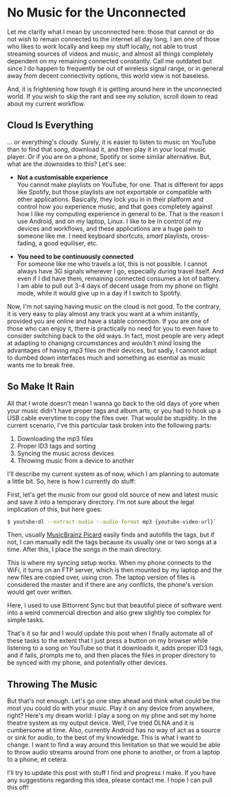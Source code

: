 # No Music for the Unconnected

Let me clarify what I mean by unconnected here: those that cannot or do not wish to remain connected to the internet all day long. I am one of those who likes to work locally and keep my stuff locally, not able to trust streaming sources of videos and music, and almost all things completely dependent on my remaining connected constantly. Call me outdated but since I do happen to frequently be out of wireless signal range, or in general away from decent connectivity options, this world view is not baseless.

And, it is frightening how tough it is getting around here in the unconnected world. If you wish to skip the rant and see my solution, scroll down to read about my current workflow.

## Cloud Is Everything

... or everything's cloudy. Surely, it is easier to listen to music on YouTube than to find that song, download it, and then play it in your local music player. Or if you are on a phone, Spotify or some similar alternative. But, what are the downsides to this? Let's see:

- **Not a customisable experience**  
  You cannot make playlists on YouTube, for one. That is different for apps like Spotify, but those playlists are not exportable or compatible with other applications. Basically, they lock you in in their platform and control how you experience music, and that goes completely against how I like my computing experience in general to be. That is the reason I use Android, and on my laptop, Linux. I like to be in control of my devices and workflows, and these applications are a huge pain to someone like me. I need keyboard shortcuts, _smart_ playlists, cross-fading, a good equiliser, etc.

- **You need to be continuously connected**  
  For someone like me who travels a lot, this is not possible. I cannot always have 3G signals wherever I go, especially during travel itself. And even if I did have them, remaining connected consumes a lot of battery. I am able to pull out 3-4 days of decent usage from my phone on flight mode, while it would give up in a day if I switch to Spotify.

Now, I'm not saying having music on the cloud is not good. To the contrary, it is very easy to play almost any track you want at a whim instantly, provided you are online and have a stable connection. If you are one of those who can enjoy it, there is practically no need for you to even have to consider switching back to the old ways. In fact, most people are very adept at adapting to chanigng circumstances and wouldn't mind losing the advantages of having mp3 files on their devices, but sadly, I cannot adapt to dumbed down interfaces much and something as esential as music wants me to break free.

## So Make It Rain

All that I wrote doesn't mean I wanna go back to the old days of yore when your music didn't have proper tags and album arts, or you had to hook up a USB cable everytime to copy the files over. That would be stupidity. In the current scenario, I've this particular task broken into the following parts:

1. Downloading the mp3 files
2. Proper ID3 tags and sorting
3. Syncing the music across devices
4. Throwing music from a device to another

I'll describe my current system as of now, which I am planning to automate a little bit. So, here is how I currently do stuff: 

First, let's get the music from our good old source of new and latest music and save it into a temporary directory. I'm not sure about the legal implication of this, but here goes:

```bash
$ youtube-dl --extract-audio --audio-format mp3 {youtube-video-url}`
```

Then, usually [MusicBrainz Picard](https://picard.musicbrainz.org/) easily finds and autofills the tags, but if not, I can manually edit the tags because its usually one or two songs at a time. After this, I place the songs in the main directory.

This is where my syncing setup works. When my phone connects to the WiFi, it turns on an FTP server, which is then mounted by my laptop and the new files are copied over, using cron. The laptop version of files is considered the master and if there are any conflicts, the phone's version would get over written.

Here, I used to use Bittorrent Sync but that beautiful piece of software went into a weird commercial direction and also grew slightly too complex for simple tasks.

That's it so far and I would update this post when I finally automate all of these tasks to the extent that I just press a button on my browser while listening to a song on YouTube so that it downloads it, adds proper ID3 tags, and if fails, prompts me to, and then places the files in proper directory to be synced with my phone, and potentially other devices.

## Throwing The Music

But that's not enough. Let's go one step ahead and think what could be the most you could do with your music. Play it on any device from anywhere, right? Here's my dream world: I play a song on my phne and set my home theatre system as my output device. Well, I've tried DLNA and it is cumbersome at time. Also, currently Android has no way of act as a source or sink for audio, to the best of my knowledge. This is what I want to change. I want to find a way around this limitation so that we would be able to throw audio streams around from one phone to another, or from a laptop to a phone, et cetera.

I'll try to update this post with stuff I find and progress I make. If you have any suggestions regarding this idea, please contact me. I hope I can pull this off!
